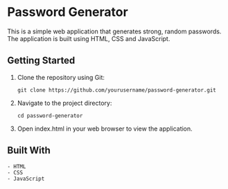# Password Generator

This is a simple web application that generates strong, random passwords. The application is built using HTML, CSS and JavaScript.

## Getting Started

1. Clone the repository using Git:
    
    `git clone https://github.com/yourusername/password-generator.git`

2. Navigate to the project directory:

    `cd password-generator`

3. Open index.html in your web browser to view the application.

## Built With
    - HTML
    - CSS
    - JavaScript


